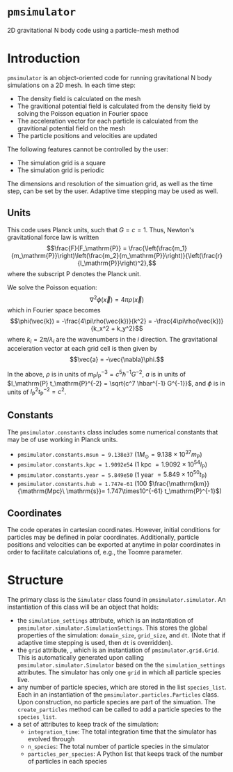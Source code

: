 # `pmsimulator`
2D gravitational N body code using a particle-mesh method

# Introduction
`pmsimulator` is an object-oriented code for running gravitational N body simulations on a 2D mesh.  In each time step:
* The density field is calculated on the mesh
* The gravitional potential field is calculated from the density field by solving the Poisson equation in Fourier space
* The acceleration vector for each particle is calculated from the gravitional potential field on the mesh
* The particle positions and velocities are updated

The following features cannot be controlled by the user:
* The simulation grid is a square
* The simulation grid is periodic

The dimensions and resolution of the simuation grid, as well as the time step, can be set by the user.  Adaptive time stepping may be used as well.

## Units

This code uses Planck units, such that $G = c = 1$.  Thus, Newton's gravitational force law is written
$$\frac{F}{F_\mathrm{P}} = \frac{\left(\frac{m_1}{m_\mathrm{P}}\right)\left(\frac{m_2}{m_\mathrm{P}}\right)}{\left(\frac{r}{l_\mathrm{P}}\right)^2},$$
where the subscript P denotes the Planck unit.

We solve the Poisson equation:
$$\nabla^2 \phi(\vec{x}) = 4\pi\rho(\vec{x})$$
which in Fourier space becomes
$$\phi(\vec{k}) = -\frac{4\pi\rho(\vec{k})}{k^2} = -\frac{4\pi\rho(\vec{k})}{k_x^2 + k_y^2}$$
where $k_i = 2\pi/\lambda_i$ are the wavenumbers in the $i$ direction.
The gravitational acceleration vector at each grid cell is then given by
$$\vec{a} = -\vec{\nabla}\phi.$$

In the above, $\rho$ is in units of $m_\mathrm{P} l_\mathrm{P}^{-3} = c^5 \hbar^{-1} G^{-2}$, $a$ is in units of $l_\mathrm{P} t_\mathrm{P}^{-2} = \sqrt{c^7 \hbar^{-1} G^{-1}}$, and $\phi$ is in units of $l_\mathrm{P}^2 t_\mathrm{P}^{-2} = c^2$.

## Constants

The `pmsimulator.constants` class includes some numerical constants that may be of use working in Planck units.
* `pmsimulator.constants.msun = 9.138e37` ($1 M_\odot = 9.138\times10^{37} m_\mathrm{P}$)
* `pmsimulator.constants.kpc = 1.9092e54` (1 kpc $= 1.9092\times10^{54} l_\mathrm{P}$)
* `pmsimulator.constants.year = 5.849e50` (1 year $= 5.849\times10^{50} t_\mathrm{P}$)
* `pmsimulator.constants.hub = 1.747e-61` (100 $\frac{\mathrm{km}}{\mathrm{Mpc}\ \mathrm{s}}= 1.747\times10^{-61} t_\mathrm{P}^{-1}$)

## Coordinates

The code operates in cartesian coordinates.  However, initial conditions for particles may be defined in polar coordinates.  Additionally, particle positions and velocities can be exported at anytime in polar coordinates in order to facilitate calculations of, e.g., the Toomre parameter.

# Structure

The primary class is the `Simulator` class found in `pmsimulator.simulator`.  An instantiation of this class will be an object that holds:
* the `simulation_settings` attribute, which is an instantiation of `pmsimulator.simulator.SimulationSettings`.  This stores the global properties of the simulation: `domain_size`, `grid_size`, and `dt`.  (Note that if adaptive time stepping is used, then `dt` is overridden).
* the `grid` attribute, , which is an instantiation of `pmsimulator.grid.Grid`.  This is automatically generated upon calling `pmsimulator.simulator.Simulator` based on the the `simulation_settings` attributes.  The simulator has only one `grid` in which all particle species live.
* any number of particle species, which are stored in the list `species_list`.  Each in an instantiation of the `pmsimulator.particles.Particles` class.  Upon construction, no particle species are part of the simuation.  The `create_particles` method can be called to add a particle species to the `species_list`.
* a set of attributes to keep track of the simulation:
  - `integration_time`: The total integration time that the simulator has evolved through
  - `n_species`: The total number of particle species in the simulator
  - `particles_per_species`: A Python list that keeps track of the number of particles in each species

